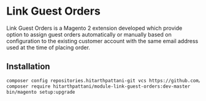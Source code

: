 # Link Guest Orders

Link Guest Orders is a Magento 2 extension developed which provide option to assign guest orders automatically or manually based on configuration to the existing customer account with the same email address used at the time of placing order.

## Installation

```bash
composer config repositories.hitarthpattani-git vcs https://github.com/hitarthpattani/module-link-guest-orders.git
composer require hitarthpattani/module-link-guest-orders:dev-master
bin/magento setup:upgrade
```

